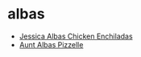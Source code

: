 # albas

 * [Jessica Albas Chicken Enchiladas](../index/j/jessica-albas-chicken-enchiladas-232349.json)
 * [Aunt Albas Pizzelle](../index/a/aunt-albas-pizzelle.json)
